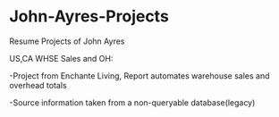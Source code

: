# John-Ayres-Projects
Resume Projects of John Ayres

US,CA WHSE Sales and OH:

  -Project from Enchante Living, Report automates warehouse sales and overhead totals
  
  -Source information taken from a non-queryable database(legacy)
  
